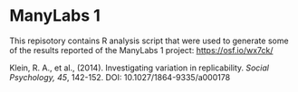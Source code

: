 # ManyLabs 1

This repisotory contains R analysis script that were used to generate some of the results reported of the ManyLabs 1 project: https://osf.io/wx7ck/


Klein, R. A., et al., (2014). Investigating variation in replicability. *Social Psychology, 45*, 142-152. DOI: 10.1027/1864-9335/a000178
